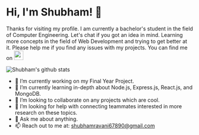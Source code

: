 
# Hi, I'm Shubham! 👋

Thanks for visiting my profile. I am currently a bachelor's student in the field of Computer Engineering. Let's chat if you got an idea in mind. Learning more concepts in the field of Web Development and trying to get better at it. Please help me if you find any issues with my projects. You can find me on  <a href="https://www.linkedin.com/in/shubham-ravani">
    <img height="25" src="https://cdn2.iconfinder.com/data/icons/social-icon-3/512/social_style_3_in-306.png" />
</a>


![Shubham's github stats](https://github-readme-stats.vercel.app/api?username=ShubhamRavani&show_icons=true&theme=radical)


- 🔭 I’m currently working on my Final Year Project.
- 🌱 I’m currently learning in-depth about Node.js, Express.js, React.js, and MongoDB.
- 👯 I’m looking to collaborate on any projects which are cool.
- 🤔 I’m looking for help with connecting teammates interested in more research on these topics.
- 💬 Ask me about anything.
- 📫 Reach out to me at: shubhamravani67890@gmail.com
